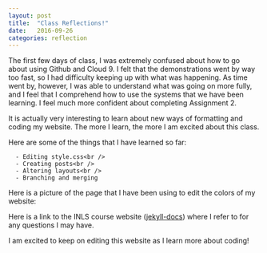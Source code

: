 ```yaml
---
layout: post
title:  "Class Reflections!"
date:   2016-09-26
categories: reflection
---
```

The first few days of class, I was extremely confused about how to go about using Github and Cloud 9. I felt that the demonstrations went by way too fast, so I had difficulty keeping up with what was happening. As time went by, however, I was able to understand what was going on more fully, and I feel that I comprehend how to use the systems that we have been learning. I feel much more confident about completing Assignment 2.

It is actually very interesting to learn about new ways of formatting and coding my website. The more I learn, the more I am excited about this class.

Here are some of the things that I have learned so far:

<p>  <div class="manual-content">

      - Editing style.css<br />
      - Creating posts<br />  
      - Altering layouts<br />
      - Branching and merging

Here is a picture of the page that I have been using to edit the colors of my website:

Here is a link to the INLS course website ([jekyll-docs]) where I refer to for any questions I may have.

[jekyll-docs]: https://silshack.github.io/inls161fall2016/assignments/assignment2/

I am excited to keep on editing this website as I learn more about coding!
